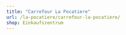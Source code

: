 ```yaml
---
title: "Carrefour La Pocatiere"
url: /la-pocatiere/carrefour-la-pocatiere/
shop: Einkaufszentrum
---
```

